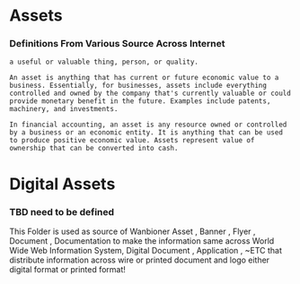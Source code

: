 # Assets

### Definitions From Various Source Across Internet

```
a useful or valuable thing, person, or quality.
```

```
An asset is anything that has current or future economic value to a business. Essentially, for businesses, assets include everything controlled and owned by the company that's currently valuable or could provide monetary benefit in the future. Examples include patents, machinery, and investments.
```

```
In financial accounting, an asset is any resource owned or controlled by a business or an economic entity. It is anything that can be used to produce positive economic value. Assets represent value of ownership that can be converted into cash.
```

# Digital Assets

### TBD need to be defined 

This Folder is used as source of Wanbioner Asset , Banner , Flyer , Document , Documentation to make the information same across World Wide Web Information System, Digital Document , Application , ~ETC that distribute information across wire or printed document and logo either digital format or printed format!